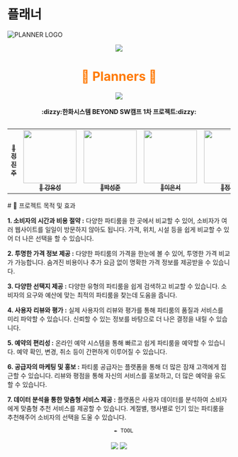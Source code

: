 # 플래너

![PLANNER LOGO](https://github.com/jeongjinjoo/test1/blob/main/001.png)



<div align="center">
  <img src="https://capsule-render.vercel.app/api?type=waving&color=ff7900&height=150&section=header" />
  <h1 style="color:#ff7900; border: none;">🤜 Planners 🤛</h1>
  <img src="https://capsule-render.vercel.app/api?type=waving&color=ff7900&height=150&section=footer" />
</div>

<div align="center"><br><b>:dizzy:한화시스템 BEYOND SW캠프 1차 프로젝트:dizzy:</b></br></div>

<div align="center">
<h2></h2>
<table>
  <tbody>
    <tr> 
      <td align="center"><a href="https://github.com/jeongjinjoo"><img src="width="120px;" alt=""/><br /><sub><b> 🧸정진주 </b></sub></a><br /></td>
      <td align="center"><a href="https://github.com/yoousung"><img src="" width="120px;" alt=""/><br /><sub><b>🐶 강유성</b></sub></a><br /></td>
      <td align="center"><a href="https://github.com/sjpark-08"><img src="" width="120px;" alt=""/><br /><sub><b>🦊박성준</b></sub></a><br /></td>
      <td align="center"><a href="https://github.com/tkckdnjs"><img src="" width="120px;" alt=""/><br /><sub><b>🐥이은서</b></sub></a><br /></td>
      <td align="center"><a href="https://github.com/Sujina2024"><img src="" width="120px;" alt=""/><br /><sub><b>🐰정수진</b></sub></a><br /></td>
     <tr/>
  </tbody>
</table>

<div align="left">
# 📣 프로젝트 목적 및 효과

**1. 소비자의 시간과 비용 절약 :**
   다양한 파티룸을 한 곳에서 비교할 수 있어, 소비자가 여러 웹사이트를 일일이 방문하지 않아도 됩니다.
   가격, 위치, 시설 등을 쉽게 비교할 수 있어 더 나은 선택을 할 수 있습니다.

**2. 투명한 가격 정보 제공 :**
   다양한 파티룸의 가격을 한눈에 볼 수 있어, 투명한 가격 비교가 가능합니다.
   숨겨진 비용이나 추가 요금 없이 명확한 가격 정보를 제공받을 수 있습니다.

**3. 다양한 선택지 제공 :**
   다양한 유형의 파티룸을 쉽게 검색하고 비교할 수 있습니다.
   소비자의 요구와 예산에 맞는 최적의 파티룸을 찾는데 도움을 줍니다.

**4. 사용자 리뷰와 평가 :**
   실제 사용자의 리뷰와 평가를 통해 파티룸의 품질과 서비스를 미리 파악할 수 있습니다.
   신뢰할 수 있는 정보를 바탕으로 더 나은 결정을 내릴 수 있습니다.

**5. 예약의 편리성 :**
   온라인 예약 시스템을 통해 빠르고 쉽게 파티룸을 예약할 수 있습니다.
   예약 확인, 변경, 취소 등이 간편하게 이루어질 수 있습니다.

**6. 공급자의 마케팅 및 홍보 :**
   파티룸 공급자는 플랫폼을 통해 더 많은 잠재 고객에게 접근할 수 있습니다.
   리뷰와 평점을 통해 자신의 서비스를 홍보하고, 더 많은 예약을 유도할 수 있습니다.
   
**7. 데이터 분석을 통한 맞춤형 서비스 제공 :**
   플랫폼은 사용자 데이터를 분석하여 소비자에게 맞춤형 추천 서비스를 제공할 수 있습니다.
   계절별, 행사별로 인기 있는 파티룸을 추천해주어 소비자의 선택을 도울 수 있습니다.

</div>

       ✒️ TOOL
 <h4>
<!-- 기술 스택 (아이콘) -->
<img src="https://img.shields.io/badge/MariaDB-003545?style=flat-square&logo=mariaDB&logoColor=white"/>
        <img src="https://img.shields.io/badge/Ubunt-e95420?style=flat-square&logo=mariaDB&logoColor=white"/>
        </h4>


        
